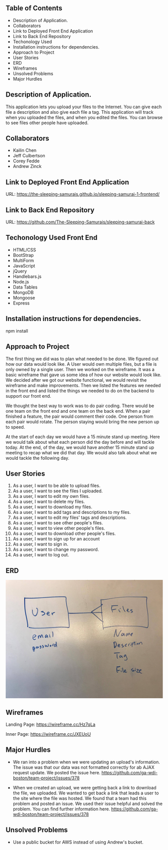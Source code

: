## Table of Contents

-  Description of Application.
-  Collaborators
-  Link to Deployed Front End Application
-  Link to Back End Repository
-  Techonology Used
-  Installation instructions for dependencies.
-  Approach to Project
-  User Stories
-  ERD
-  Wireframes
-  Unsolved Problems
-  Major Hurdles

## Description of Application.

This application lets you upload your files to the Internet. You can give each file
a description and also give each file a tag. This application will track when you
uploaded the files, and when you edited the files. You can browse to see files
other people have uploaded.

## Collaborators

-  Kailin Chen
-  Jeff Culbertson
-  Corey Fedde
-  Andrew Zinck

## Link to Deployed Front End Application

URL: https://the-sleeping-samurais.github.io/sleeping-samurai-1-frontend/

## Link to Back End Repository

URL: https://github.com/The-Sleeping-Samurais/sleeping-samurai-back

## Techonology Used Front End

-  HTML/CSS
-  BootStrap
-  MultiForm
-  JavaScript
-  jQuery
-  Handlebars.js
-  Node.js
-  Data Tables
-  MongoDB
-  Mongoose
-  Express


## Installation instructions for dependencies.

npm install

## Approach to Project

The first thing we did was to plan what needed to be done. We figured out how our
data would look like. A User would own multiple files, but a file is only owned
by a single user. Then we worked on the wireframe. It was a basic wireframe that
gave us some idea of how our website would look like. We decided after we got
our website functional, we would revisit the wireframe and make improvements.
Then we listed the features we needed in the front end and listed the things we
needed to do on the backend to support our front end.

We thought the best way to work was to do pair coding. There would be one team
on the front end and one team on the back end. When a pair finished a feature,
the pair would comment their code. One person from each pair would rotate. The
person staying would bring the new person up to speed.

At the start of each day we would have a 15 minute stand up meeting. Here we would
talk about what each person did the day before and will tackle today. At the end,
of the day, we would have another 15 minute stand up meeting to recap what we
did that day. We would also talk about what we would tackle the following day.

## User Stories

1. As a user, I want to be able to upload files.
2. As a user, I want to see the files I uploaded.
3. As a user, I want to edit my own files.
4. As a user, I want to delete my files.
5. As a user, I want to download my files.
6. As a user, I want to add tags and descriptions to my files.
7. As a user, I want to edit my files' tags and descriptions.
8. As a user, I want to see other people's files.
9. As a user, I want to view other people's files.
10. As a user, I want to download other people's files.
11. As a user, I want to sign up for an account
12. As a user, I want to sign in.
13. As a user, I want to change my password.
14. As a user, I want to log out.

## ERD

![ERD](erd.jpg)

## Wireframes

Landing Page: https://wireframe.cc/Hz7qLa

Inner Page: https://wireframe.cc/JXEUoU

## Major Hurdles

-  We ran into a problem when we were updating an upload's information. The
   issue was that our data was not formatted correctly for ab AJAX request update.
   We posted the issue here. https://github.com/ga-wdi-boston/team-project/issues/378

-  When we created an upload, we were getting back a link to download the file,
   we uploaded. We wanted to get back a link that leads a user to the site where
   the file was hosted. We found that a team had this problem and posted an issue.
   We used their issue helpful and solved the problem. You can find further information
   here. https://github.com/ga-wdi-boston/team-project/issues/378


## Unsolved Problems

- Use a public bucket for AWS instead of using Andrew's bucket.
